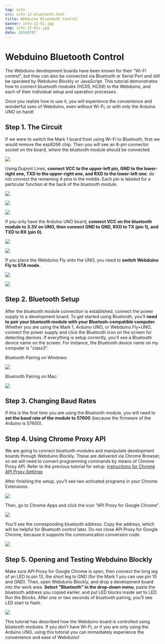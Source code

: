 ```yaml
---
tag: info
src: info-12-bluetooth.html
title: Webduino Bluetooth Control
banner: info-12-01.jpg
img: info-12-01s.jpg
date: 20160707
---
```


<!-- @@master  = ../../_layout.html-->

<!-- @@block  =  meta-->

<title>Webduino Bluetooth Control :::: Webduino = Web × Arduino</title>

<meta name="description" content="The Webduino development boards have been known for their “Wi-Fi control”, but they can also be connected via Bluetooth or Serial Port and still be operated by Webduino Blockly or JavaScript.  This tutorial demonstrates how to connect bluetooth modules (HC05, HC06) to the Webduino, and each of their individual setup and operation processes.">

<meta itemprop="description" content="The Webduino development boards have been known for their “Wi-Fi control”, but they can also be connected via Bluetooth or Serial Port and still be operated by Webduino Blockly or JavaScript.  This tutorial demonstrates how to connect bluetooth modules (HC05, HC06) to the Webduino, and each of their individual setup and operation processes.">

<meta property="og:description" content="The Webduino development boards have been known for their “Wi-Fi control”, but they can also be connected via Bluetooth or Serial Port and still be operated by Webduino Blockly or JavaScript.  This tutorial demonstrates how to connect bluetooth modules (HC05, HC06) to the Webduino, and each of their individual setup and operation processes.">

<meta property="og:title" content="Webduino Bluetooth Control" >

<meta property="og:url" content="https://webduino.io/tutorials/info-12-bluetooth.html">

<meta property="og:image" content="https://webduino.io/img/tutorials/info-12-01s.jpg">

<meta itemprop="image" content="https://webduino.io/img/tutorials/info-12-01s.jpg">

<include src="../_include-tutorials.html"></include>

<!-- @@close-->

<!-- @@block  =  preAndNext-->

<include src="../_include-tutorials-content.html"></include>

<!-- @@close-->



<!-- @@block  =  tutorials-->
# Webduino Bluetooth Control

The Webduino development boards have been known for their "Wi-Fi control", but they can also be connected via Bluetooth or Serial Port and still be operated by Webduino Blockly or JavaScript. This tutorial demonstrates how to connect bluetooth modules (HC05, HC06) to the Webduino, and each of their individual setup and operation processes.

Once you realize how to use it, you will experience the convenience and wonderful uses of Webduino, even without Wi-Fi, or with only the Arduino UNO on hand!

## Step 1. The Circuit

If we were to switch the Mark 1 board from using Wi-Fi to Bluetooth, first we would remove the esp8266 chip. Then you will see an 8-pin connector socket on the board, where the bluetooth module should be connected.

![](../../img/tutorials/info-12-17.jpg)

Using Dupont Lines, **connect VCC to the upper-left pin, GND to the lower-right one, TXD to the upper-right one, and RXD to the lower-left one**; do not connect the remaining 4 pins in the middle. Each pin is labeled for a particular function at the back of the bluetooth module.

![](../../img/tutorials/info-12-02.jpg)

![](../../img/tutorials/info-12-06.jpg)

![](../../img/tutorials/info-12-07.jpg)

If you only have the Arduino UNO board, **connect VCC on the bluetooth module to 3.3V on UNO, then connect GND to GND, RXD to TX (pin 1), and TXD to RX (pin 0).**

![](../../img/tutorials/en/info-12-05.jpg)

![](../../img/tutorials/info-12-09.jpg)

If you place the Webduino Fly onto the UNO, you need to **switch Webduino Fly to STA mode.**

![](../../img/tutorials/en/info-12-04.jpg)

![](../../img/tutorials/info-12-12.jpg)

## Step 2. Bluetooth Setup

After the bluetooth module connection is established, connect the power supply to a development board. To get started using Bluetooth, you'll **need to pair your bluetooth module with your Bluetooh-compatible computer**. Whether you are using the Mark 1, Arduino UNO, or Webduino Fly+UNO, connect the power supply and click the Bluetooth icon on the screen for detecting devices. If everything is setup correctly, you'll see a Bluetooth device name on the screen. For instance, the Bluetooth device name on my computer is "class3".


Bluetooth Pairing on Windows:

![](../../img/tutorials/en/info-12-18.jpg)

Bluetooth Pairing on Mac:

![](../../img/tutorials/en/info-12-19.jpg)

## Step 3. Changing Baud Rates

If this is the first time you are using the Bluetooth module, you will need to **set the baud rate of the module to 57600** (because the firmware of the Arduino is 57600).

## Step 4. Using Chrome Proxy API 

We are going to connect bluetooth modules and manipulate development boards through Webduino Blockly. These are delivered via Chrome Browser, so we will need to convert programming commands by means of Chrome Proxy API. Refer to the previous tutorial for setup: [Instructions for Chrome API Proxy Settings](info-05-chrome-api-proxy.html)

After finishing the setup, you'll see two activated programs in your Chrome Extensions.

![](../../img/tutorials/en/info-12-13.jpg)

Then, go to Chrome Apps and click the icon "API Proxy for Google Chrome".

![](../../img/tutorials/info-12-14.jpg)

You'll see the corresponding bluetooth address. Copy the address, which will be helpful for Bluetooth control later. Do not close API Proxy for Google Chrome, because it supports the communication conversion code.

![](../../img/tutorials/info-12-15.jpg)

## Step 5. Opening and Testing Webduino Blockly 

Make sure API Proxy for Google Chrome is open, then connect the long leg of an LED to pin 13, the short leg to GND (for the Mark 1 you can use pin 10 and GND). Then, open Webduino Blockly, and drop a development board into the work area. **Select "Bluetooth" in the drop-down menu**, paste the bluetooth address you copied earlier, and put LED blocks inside set to LED. Run the Blocks. After one or two seconds of bluetooth pairing, you'll see LED start to flash.

![](../../img/tutorials/en/info-12-16.jpg)

This tutorial has described how the Webduino board is controlled using bluetooth modules.  If you don't have Wi-Fi, or if you are only using the Arduino UNO, using this tutorial you can immediately experience the convenience and ease of Webduino!



<!-- @@close-->